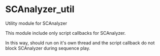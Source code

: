 # SCAnalyzer_util
Utility module for SCAnalyzer


This module include only script callbacks for SCAnalyzer.

In this way, should run on it's own thread and the script callback do not block SCAnalyzer during sequence play.
